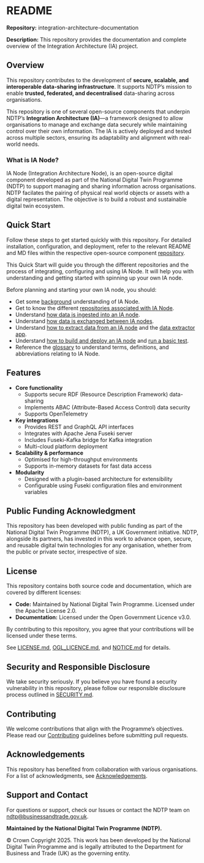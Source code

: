 # README  

**Repository:** integration-architecture-documentation 

**Description:** This repository provides the documentation and complete overview of the Integration Architecture (IA) project.  

<!-- SPDX-License-Identifier: OGL-UK-3.0 -->

## Overview  
This repository contributes to the development of **secure, scalable, and interoperable data-sharing infrastructure**. It supports NDTP’s mission to enable **trusted, federated, and decentralised** data-sharing across organisations.  

This repository is one of several open-source components that underpin NDTP’s **Integration Architecture (IA)**—a framework designed to allow organisations to manage and exchange data securely while maintaining control over their own information. The IA is actively deployed and tested across multiple sectors, ensuring its adaptability and alignment with real-world needs. 

### What is IA Node?
IA Node (Integration Architecture Node), is an open-source digital component developed as part of the National Digital Twin Programme (NDTP) to support managing and sharing information across organisations. NDTP facilates the pairing of physical real world objects or assets with a digital representation. The objective is to build a robust and sustainable digital twin ecosystem.  

## Quick Start  
Follow these steps to get started quickly with this repository. For detailed installation, configuration, and deployment, refer to the relevant README and MD files within the respective open-source component [repository](./DeveloperDocumentation/IANode/repositories.md).  

This Quick Start will guide you through the different repositories and the process of integrating, configuring and using IA Node. It will help you with understanding and getting started with spinning up your own IA node. 

Before planning and starting your own IA node, you should:  

- Get some [background](./DeveloperDocumentation/IANode/ia-node-background.md) understanding of IA Node.
- Get to know the different [repositories associated with IA Node](./DeveloperDocumentation/IANode/repositories.md).
- Understand [how data is ingested into an IA node](./DeveloperDocumentation/IANode/data-ingestion.md).
- Understand [how data is exchanged between IA nodes](https://github.com/National-Digital-Twin/federator/blob/main/README.md#introduction).
- Understand [how to extract data from an IA node](./DeveloperDocumentation/IANode/data-extraction.md) and the [data extractor app](https://github.com/National-Digital-Twin/data-extractor/blob/main/README.md#data-extractor).
- Understand [how to build and deploy an IA node](./DeveloperDocumentation/Deployment/deployment.md#deployment) and [run a basic test](./DeveloperDocumentation/Deployment/deployment-local.md#run-basic-test-for-minimal-ia-node-functionality).
- Reference the [glossary](./DeveloperDocumentation/IANode/glossary.md#glossary) to understand terms, definitions, and abbreviations relating to IA Node.

## Features
- **Core functionality**
  - Supports secure RDF (Resource Description Framework) data-sharing
  - Implements ABAC (Attribute-Based Access Control) data security
  - Supports OpenTelemetry
- **Key integrations**
  - Provides REST and GraphQL API interfaces
  - Integrates with Apache Jena Fuseki server
  - Includes Fuseki-Kafka bridge for Kafka integration
  - Multi-cloud platform deployment
- **Scalability & performance**
  - Optimised for high-throughput environments
  - Supports in-memory datasets for fast data access
- **Modularity**
  - Designed with a plugin-based architecture for extensibility
  - Configurable using Fuseki configuration files and environment variables

## Public Funding Acknowledgment  
This repository has been developed with public funding as part of the National Digital Twin Programme (NDTP), a UK Government initiative. NDTP, alongside its partners, has invested in this work to advance open, secure, and reusable digital twin technologies for any organisation, whether from the public or private sector, irrespective of size.  

## License  
This repository contains both source code and documentation, which are covered by different licenses:
- **Code:** Maintained by National Digital Twin Programme. Licensed under the Apache License 2.0.
- **Documentation:** Licensed under the Open Government Licence v3.0.

By contributing to this repository, you agree that your contributions will be licensed under these terms.

See [LICENSE.md](LICENSE.md), [OGL_LICENCE.md](OGL_LICENCE.md), and [NOTICE.md](NOTICE.md) for details.  

## Security and Responsible Disclosure  
We take security seriously. If you believe you have found a security vulnerability in this repository, please follow our responsible disclosure process outlined in [SECURITY.md](SECURITY.md).  

## Contributing  
We welcome contributions that align with the Programme’s objectives. Please read our [Contributing](CONTRIBUTING.md) guidelines before submitting pull requests.  

## Acknowledgements  
This repository has benefited from collaboration with various organisations. For a list of acknowledgments, see [Acknowledgements](ACKNOWLEDGEMENTS.md).  

## Support and Contact  
For questions or support, check our Issues or contact the NDTP team on ndtp@businessandtrade.gov.uk.

**Maintained by the National Digital Twin Programme (NDTP).**  

© Crown Copyright 2025. This work has been developed by the National Digital Twin Programme and is legally attributed to the Department for Business and Trade (UK) as the governing entity.
